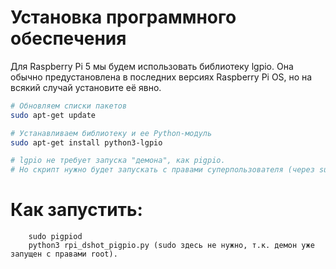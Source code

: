 # Установка программного обеспечения

Для Raspberry Pi 5 мы будем использовать библиотеку lgpio. Она обычно предустановлена в последних версиях Raspberry Pi OS, но на всякий случай установите её явно.

``` Bash
# Обновляем списки пакетов
sudo apt-get update

# Устанавливаем библиотеку и ее Python-модуль
sudo apt-get install python3-lgpio

# lgpio не требует запуска "демона", как pigpio.
# Но скрипт нужно будет запускать с правами суперпользователя (через sudo).
```

# Как запустить:
```
    sudo pigpiod
    python3 rpi_dshot_pigpio.py (sudo здесь не нужно, т.к. демон уже запущен с правами root).
```